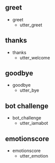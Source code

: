 ## greet
* greet
  - utter_greet

## thanks
* thanks
  - utter_welcome

## goodbye
* goodbye
  - utter_bye

## bot challenge
* bot_challenge
  - utter_iamabot

## emotionscore
* emotionscore
  - utter_emotion